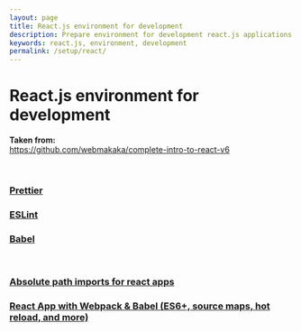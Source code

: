 ```yaml
---
layout: page
title: React.js environment for development
description: Prepare environment for development react.js applications
keywords: react.js, environment, development
permalink: /setup/react/
---
```


# React.js environment for development

**Taken from:**  
https://github.com/webmakaka/complete-intro-to-react-v6

<br/>

### <a href="/setup/prettier/">Prettier</a>

### <a href="/setup/react/eslint/">ESLint</a>

### <a href="/setup/react/babel/">Babel</a>

<br/>

### [Absolute path imports for react apps](/setup/react/absolute-path-imports/)

### [React App with Webpack & Babel (ES6+, source maps, hot reload, and more)](https://www.youtube.com/watch?v=dOU4FBNVnl8)
